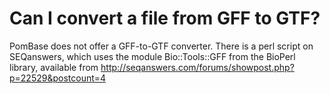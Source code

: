 # Can I convert a file from GFF to GTF?
<!-- pombase_categories: Tools and Resources -->

PomBase does not offer a GFF-to-GTF converter. There is a perl script on
SEQanswers, which uses the module Bio::Tools::GFF from the BioPerl
library, available from
http://seqanswers.com/forums/showpost.php?p=22529&postcount=4

